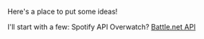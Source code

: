 Here's a place to put some ideas!

I'll start with a few:
Spotify API
Overwatch?
[Battle.net API](https://dev.battle.net/)